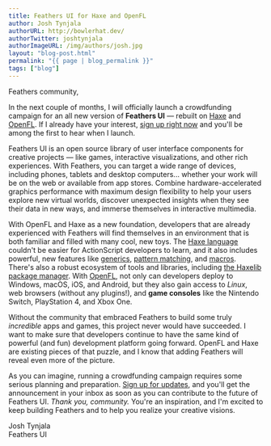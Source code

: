 ```yaml
---
title: Feathers UI for Haxe and OpenFL
author: Josh Tynjala
authorURL: http://bowlerhat.dev/
authorTwitter: joshtynjala
authorImageURL: /img/authors/josh.jpg
layout: "blog-post.html"
permalink: "{{ page | blog_permalink }}"
tags: ["blog"]
---
```


Feathers community,

In the next couple of months, I will officially launch a crowdfunding campaign for an all new version of **Feathers UI** — rebuilt on [Haxe](https://haxe.org/) and [OpenFL](https://openfl.org/). <!-- truncate --> If I already have your interest, [sign up right now](/openfl/#signup) and you'll be among the first to hear when I launch.

Feathers UI is an open source library of user interface components for creative projects — like games, interactive visualizations, and other rich experiences. With Feathers, you can target a wide range of devices, including phones, tablets and desktop computers... whether your work will be on the web or available from app stores. Combine hardware-accelerated graphics performance with maximum design flexibility to help your users explore new virtual worlds, discover unexpected insights when they see their data in new ways, and immerse themselves in interactive multimedia.

With OpenFL and Haxe as a new foundation, developers that are already experienced with Feathers will find themselves in an environment that is both familiar and filled with many cool, new toys. The [Haxe language](https://haxe.org/manual/introduction-what-is-haxe.html) couldn't be easier for ActionScript developers to learn, and it also includes powerful, new features like [generics](https://haxe.org/manual/type-system-generic.html), [pattern matching](https://haxe.org/manual/lf-pattern-matching-introduction.html), and [macros](https://haxe.org/manual/macro.html). There's also a robust ecosystem of tools and libraries, including [the Haxelib package manager](https://lib.haxe.org/documentation/). With [OpenFL](https://openfl.org/), not only can developers deploy to Windows, macOS, iOS, and Android, but they also gain access to _Linux_, web browsers (without any plugins!), and **game consoles** like the Nintendo Switch, PlayStation 4, and Xbox One.

Without the community that embraced Feathers to build some truly _incredible_ apps and games, this project never would have succeeded. I want to make sure that developers continue to have the same kind of powerful (and fun) development platform going forward. OpenFL and Haxe are existing pieces of that puzzle, and I know that adding Feathers will reveal even more of the picture.

As you can imagine, running a crowdfunding campaign requires some serious planning and preparation. [Sign up for updates](/openfl/#signup), and you'll get the announcement in your inbox as soon as you can contribute to the future of Feathers UI. _Thank you, community._ You're an inspiration, and I'm excited to keep building Feathers and to help you realize your creative visions.

Josh Tynjala  
Feathers UI
